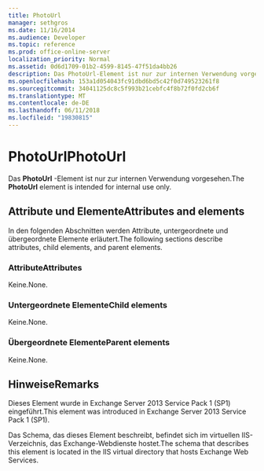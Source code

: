```yaml
---
title: PhotoUrl
manager: sethgros
ms.date: 11/16/2014
ms.audience: Developer
ms.topic: reference
ms.prod: office-online-server
localization_priority: Normal
ms.assetid: 0d6d1709-01b2-4599-8145-47f51da4bb26
description: Das PhotoUrl-Element ist nur zur internen Verwendung vorgesehen.
ms.openlocfilehash: 153a1d054043fc91dbd6bd5c42f0d749523261f8
ms.sourcegitcommit: 34041125dc8c5f993b21cebfc4f8b72f0fd2cb6f
ms.translationtype: MT
ms.contentlocale: de-DE
ms.lasthandoff: 06/11/2018
ms.locfileid: "19830815"
---
```

# <a name="photourl"></a><span data-ttu-id="e2a8f-103">PhotoUrl</span><span class="sxs-lookup"><span data-stu-id="e2a8f-103">PhotoUrl</span></span>

<span data-ttu-id="e2a8f-104">Das **PhotoUrl** -Element ist nur zur internen Verwendung vorgesehen.</span><span class="sxs-lookup"><span data-stu-id="e2a8f-104">The **PhotoUrl** element is intended for internal use only.</span></span> 

## <a name="attributes-and-elements"></a><span data-ttu-id="e2a8f-105">Attribute und Elemente</span><span class="sxs-lookup"><span data-stu-id="e2a8f-105">Attributes and elements</span></span>

<span data-ttu-id="e2a8f-106">In den folgenden Abschnitten werden Attribute, untergeordnete und übergeordnete Elemente erläutert.</span><span class="sxs-lookup"><span data-stu-id="e2a8f-106">The following sections describe attributes, child elements, and parent elements.</span></span>
  
### <a name="attributes"></a><span data-ttu-id="e2a8f-107">Attribute</span><span class="sxs-lookup"><span data-stu-id="e2a8f-107">Attributes</span></span>

<span data-ttu-id="e2a8f-108">Keine.</span><span class="sxs-lookup"><span data-stu-id="e2a8f-108">None.</span></span>
  
### <a name="child-elements"></a><span data-ttu-id="e2a8f-109">Untergeordnete Elemente</span><span class="sxs-lookup"><span data-stu-id="e2a8f-109">Child elements</span></span>

<span data-ttu-id="e2a8f-110">Keine.</span><span class="sxs-lookup"><span data-stu-id="e2a8f-110">None.</span></span>
  
### <a name="parent-elements"></a><span data-ttu-id="e2a8f-111">Übergeordnete Elemente</span><span class="sxs-lookup"><span data-stu-id="e2a8f-111">Parent elements</span></span>

<span data-ttu-id="e2a8f-112">Keine.</span><span class="sxs-lookup"><span data-stu-id="e2a8f-112">None.</span></span>
  
## <a name="remarks"></a><span data-ttu-id="e2a8f-113">Hinweise</span><span class="sxs-lookup"><span data-stu-id="e2a8f-113">Remarks</span></span>

<span data-ttu-id="e2a8f-114">Dieses Element wurde in Exchange Server 2013 Service Pack 1 (SP1) eingeführt.</span><span class="sxs-lookup"><span data-stu-id="e2a8f-114">This element was introduced in Exchange Server 2013 Service Pack 1 (SP1).</span></span>
  
<span data-ttu-id="e2a8f-115">Das Schema, das dieses Element beschreibt, befindet sich im virtuellen IIS-Verzeichnis, das Exchange-Webdienste hostet.</span><span class="sxs-lookup"><span data-stu-id="e2a8f-115">The schema that describes this element is located in the IIS virtual directory that hosts Exchange Web Services.</span></span>
  

